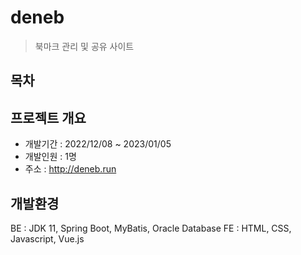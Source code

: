 # deneb
>북마크 관리 및 공유 사이트

## 목차


## 프로젝트 개요
* 개발기간 : 2022/12/08 ~ 2023/01/05
* 개발인원 : 1명
* 주소 : http://deneb.run

## 개발환경
BE : JDK 11, Spring Boot, MyBatis, Oracle Database
FE : HTML, CSS, Javascript, Vue.js
